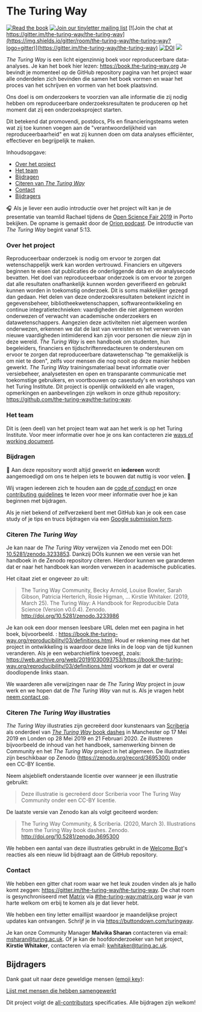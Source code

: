 # The Turing Way

[![Read the book](https://img.shields.io/badge/read-the%20book-blue.svg)](https://book.the-turing-way.org)
[![Join our tinyletter mailing list](https://img.shields.io/badge/receive-our%20newsletter%20❤%EF%B8%8F-blueviolet.svg)](https://buttondown.com/turingway)
[![Join the chat at https://gitter.im/the-turing-way/the-turing-way](https://img.shields.io/gitter/room/the-turing-way/the-turing-way?logo=gitter)](https://gitter.im/the-turing-way/the-turing-way)
[![DOI](https://zenodo.org/badge/DOI/10.5281/zenodo.3233853.svg)](https://doi.org/10.5281/zenodo.3233853)
[![](https://img.shields.io/static/v1?label=TuringWay&message=I%20want%20to%20contribute!&color=yellow&logo=data%3Aimage%2Fpng%3Bbase64%2CiVBORw0KGgoAAAANSUhEUgAAABAAAAAQCAYAAAAf8%2F9hAAACYklEQVQ4jXXTy09TQRTH8f5VPhI1xoVxYURNAFcmRleaGDdGXQlKAYkLUARNfICoScGKpTyE3t5bkKD2AUQepUXB0gcgLTalD9rema8LKRVrT3I2k%2Fl95kwyY6BMfQiFqHaoVDlUBoJBZJl9hn8XRsIhqh0abd55tnWdrBA8WfBSpakMhUqhXUCJhKl2aLR65%2FEtLeGc%2BYoy5aHf46bX7cThctK%2BAw2HQkVAW41wzqHRMjNNRteR%2BQzGjg5udZtQ47FiO50gdLZ1nVbvPNUOFSUSxnB4sJ%2F0TjCTTjHk%2BoJl%2BRtqPEaL6zMH79Rw0dyDVVURqRgyn0EkN8jkshwZGsBQodgQyQ2kyDPsce859drjdqLRKE0D%2FZhHR5F6DpHc2B3%2FjF3BcFqxARIpBXXmt9ii67vAYDhIr8fNx0UfE3OzzC0sIHIpxNYqSPEHqFBsiFQMkU3h8vs5%2FvABTeNje6BCj%2FxcwzLlIZHYROq5v4EoIr2JyCbJ57Kobjd3u7o41v4I68pyCfTGrhSvUKHYAJD5bcTWGjKbJJdO4A8E6JyexP4rWgK8Vkb2AjK7hcxnmZybxfF9kff%2BhZJQofvXwhg7O4vAfU2l79ME79xOrjY3c9ZYVzZs8nvZf6%2BRQCRCTgiODg1iCK6vc6WtjZM1tzlRW8sNa99%2Fx64fH%2BNAQz0un49nfh%2BVmspAcKX4lKWUbMbjXOg2cf3Vy%2BLIoRWqekxc7nhB6%2FQ0lZqKJRBAyjKfKZFIcKixgVPPn3LTamFfUyPne7qp1Oz0Bn4g5d7vVAIUamJ2FqPZzCW7gvlHabBQvwE2XnlAiFRrOwAAAABJRU5ErkJggg%3D%3D)](https://github.com/the-turing-way/the-turing-way/blob/main/CONTRIBUTING.md)

_The Turing Way_ is een licht eigenzinnig boek voor reproduceerbare data-analyses.
Je kan het boek hier lezen: <https://book.the-turing-way.org>
Je bevindt je momenteel op de GitHub repository pagina van het project waar alle onderdelen zich bevinden die samen het boek vormen en waar het proces van het schrijven en vormen van het boek plaatsvind.

Ons doel is om onderzoekers te voorzien van alle informatie die zij nodig hebben om reproduceerbare onderzoeksresultaten te produceren op het moment dat zij een onderzoeksproject starten.

Dit betekend dat promovendi, postdocs, PIs en financieringsteams weten wat zij toe kunnen voegen aan de "verantwoordelijkheid van reproduceerbaarheid" en wat zij kunnen doen om data analyses efficiënter, effectiever en begrijpelijk te maken.

Inhoudsopgave:

- [Over het project](#about-the-project)
- [Het team](#the-team)
- [Bijdragen](#contributing)
- [Citeren van _The Turing Way_](#citing-the-turing-way)
- [Contact](#get-in-touch)
- [Bijdragers](#contributors)

🎧 Als je liever een audio introductie over het project wilt kan je de presentatie van teamlid Rachael tijdens de [Open Science Fair 2019](https://www.opensciencefair.eu/) in Porto bekijken.
De opname is gemaakt door de [Orion podcast](https://orionopenscience.podbean.com/e/the-fair-is-in-town-figshare-the-turing-way-and-open-science-quest-at-the-osfair2019/).
De introductie van _The Turing Way_ begint vanaf 5:13.

### Over het  project

Reproduceerbaar onderzoek is nodig om ervoor te zorgen dat wetenschappelijk werk kan worden vertrouwd.
Financiers en uitgevers beginnen te eisen dat publicaties de onderliggende data en de analysecode bevatten.
Het doel van reproduceerbaar onderzoek is om ervoor te zorgen dat alle resultaten onafhankelijk kunnen worden geverifieerd en gebruikt kunnen worden in toekomstig onderzoek.
Dit is soms makkelijker gezegd dan gedaan.
Het delen van deze onderzoeksresultaten betekent inzicht in gegevensbeheer, bibliotheekwetenschappen, softwareontwikkeling en continue integratietechnieken: vaardigheden die niet algemeen worden onderwezen of verwacht van academische onderzoekers en datawetenschappers. Aangezien deze activiteiten niet algemeen worden onderwezen, erkennen we dat de last van vereisten en het verwerven van nieuwe vaardigheden intimiderend kan zijn voor personen die nieuw zijn in deze wereld.
*The Turing Way* is een handboek om studenten, hun begeleiders, financiers en tijdschriftenredacteuren te ondersteunen om ervoor te zorgen dat reproduceerbare datawetenschap "te gemakkelijk is om niet te doen", zelfs voor mensen die nog nooit op deze manier hebben gewerkt.
*The Turing Way* trainingsmateriaal bevat informatie over versiebeheer, analysetesten en open en transparante communicatie met toekomstige gebruikers, en voortbouwen op casestudy's en workshops van het Turing Institute.
Dit project is openlijk ontwikkeld en alle vragen, opmerkingen en aanbevelingen zijn welkom in onze github repository: <https://github.com/the-turing-way/the-turing-way>.

### Het team

Dit is (een deel) van het project team wat aan het werk is op het Turing Institute.
Voor meer informatie over hoe je ons kan contacteren zie [ways of working document](ways_of_working.md).

<!---![Team photo](book/website/figures/TuringWayTeam.jpg)--->

### Bijdragen

:construction: Aan deze repository wordt altijd gewerkt en **iedereen** wordt aangemoedigd om ons te helpen iets te bouwen dat nuttig is voor velen. :construction:

Wij vragen iedereen zich te houden aan de [code of conduct](CODE_OF_CONDUCT.md) en onze [contributing guidelines](CONTRIBUTING.md) te lezen voor meer informatie over hoe je kan beginnen met bijdragen.

Als je niet bekend of zelfverzekerd bent met GitHub kan je ook een case study of je tips en trucs bijdragen via een [Google submission form](https://goo.gl/forms/akFqZEIy2kxAjfZW2).

### Citeren _The Turing Way_

Je kan naar de _The Turing Way_ verwijzen via Zenodo met een DOI: [10.5281/zenodo.3233853](https://doi.org/10.5281/zenodo.3233853).
Dankzij DOIs kunnen we een versie van het handboek in de Zenodo repository citeren.
Hierdoor kunnen we garanderen dat er naar het handboek kan worden verwezen in academische publicaties.

Het citaat ziet er ongeveer zo uit:

> The Turing Way Community, Becky Arnold, Louise Bowler, Sarah Gibson, Patricia Herterich, Rosie Higman, … Kirstie Whitaker. (2019, March 25). The Turing Way: A Handbook for Reproducible Data Science (Version v0.0.4). Zenodo. <http://doi.org/10.5281/zenodo.3233986>

Je kan ook een door mensen leesbare URL delen met een pagina in het boek, bijvoorbeeld. : <https://book.the-turing-way.org/reproducibility/03/definitions.html>.
Houd er rekening mee dat het project in ontwikkeling is waardoor deze links in de loop van de tijd kunnen veranderen.
Als je een webarchieflink toevoegt, zoals: <https://web.archive.org/web/20191030093753/https://book.the-turing-way.org/reproducibility/03/definitions.html> voorkom je dat er overal doodlopende links staan.

We waarderen alle verwijzingen naar de _The Turing Way_ project in jouw werk en we hopen dat de _The Turing Way_ van nut is.
Als je vragen hebt [neem contact op](#get-in-touch).

### Citeren _The Turing Way_ illustraties

_The Turing Way_ illustraties zijn gecreëerd door kunstenaars van [Scriberia](https://www.scriberia.co.uk/) als onderdeel van [_The Turing Way_ book dashes](https://github.com/the-turing-way/the-turing-way/tree/main/workshops/book-dash) in Manchester op 17 Mei 2019 en Londen op 28 Mei 2019 en 21 Februari 2020.
Ze illustreren bijvoorbeeld de inhoud van het handboek, samenwerking binnen de Community en het _The Turing Way_ project in het algemeen.
De illustraties zijn beschikbaar op Zenodo ([https://zenodo.org/record/3695300)](https://zenodo.org/record/3695300) onder een CC-BY licentie.

Neem alsjeblieft onderstaande licentie over wanneer je een illustratie gebruikt:
> Deze illustratie is gecreëerd door Scriberia voor The Turing Way Community onder een CC-BY licentie.

De laatste versie van Zenodo kan als volgt geciteerd worden:
> The Turing Way Community, & Scriberia. (2020, March 3). Illustrations from the Turing Way book dashes. Zenodo. http://doi.org/10.5281/zenodo.3695300

We hebben een aantal van deze illustraties gebruikt in de [Welcome Bot](https://github.com/apps/welcome)'s reacties als een nieuw lid bijdraagt aan de GitHub repository.

### Contact

We hebben een gitter chat room waar we het leuk zouden vinden als je hallo komt zeggen: <https://gitter.im/the-turing-way/the-turing-way>.
De chat room is gesynchroniseerd met [Matrix](https://matrix.org) via [#the-turing-way:matrix.org](https://riot.im/app/#/room/#the-turing-way:matrix.org) waar je van harte welkom om erbij te komen als je dat liever hebt.

We hebben een tiny letter emaillijst waardoor je maandelijkse project updates kan ontvangen.
Schrijf je in via <https://buttondown.com/turingway>.

Je kan onze Community Manager **Malvika Sharan** contacteren via email: [msharan@turing.ac.uk](mailto:msharan@turing.ac.uk).
Of je kan de hoofdonderzoeker van het project, **Kirstie Whitaker**, contacteren via email: [kwhitaker@turing.ac.uk](mailto:kwhitaker@turing.ac.uk).

## Bijdragers

Dank gaat uit naar deze geweldige mensen ([emoji key](https://allcontributors.org/docs/en/emoji-key)):

[Lijst met mensen die hebben samengewerkt](https://github.com/the-turing-way/the-turing-way#contributors)

Dit project volgt de [all-contributors](https://github.com/all-contributors/all-contributors) specificaties.
Alle bijdragen zijn welkom!
